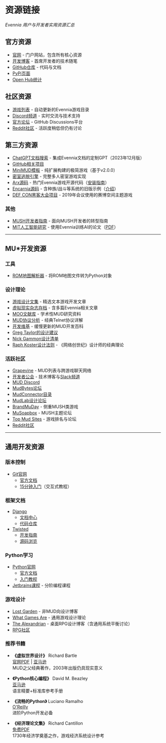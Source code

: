 # 资源链接

*Evennia 用户与开发者实用资源汇总*

## 官方资源
- [官网](https://www.evennia.com) - 门户网站，包含所有核心资源
- [开发博客](https://www.evennia.com/devblog/index.html) - 首席开发者的技术随笔
- [GitHub仓库](https://github.com/evennia/evennia) - 代码与文档
- [PyPi页面](https://pypi.python.org/pypi/evennia)
- [Open Hub统计](https://www.openhub.net/p/6906)

## 社区资源
- [游戏列表](http://games.evennia.com/) - 自动更新的Evennia游戏目录
- [Discord频道](https://discord.gg/AJJpcRUhtF) - 实时交流与技术支持
- [官方论坛](https://github.com/evennia/evennia/discussions) - GitHub Discussions平台
- [Reddit社区](https://www.reddit.com/r/Evennia/) - 活跃度稍低但仍有讨论

## 第三方资源
- [ChatGPT文档搜索](https://chat.openai.com/g/g-Qu7AJQEbZ-evennia-guide) - 集成Evennia文档的定制GPT（2023年12月版）
- [GitHub相关项目](https://github.com/search?p=1&q=evennia)
- [MiniMUD模板](https://github.com/InspectorCaracal/evennia-minimud) - 纯扩展构建的极简游戏（基于v2.0.0）
- [密室逃脱引擎](https://github.com/Griatch/evscaperoom) - 完整多人密室游戏实现
- [Arx源码](https://github.com/Arx-Game/arxcode) - 热门Evennia游戏开源代码（[安装指南](https://www.evennia.com/docs/1.0-dev/Howtos/Arxcode-Installation.html)）
- [Encarnia源码](https://github.com/whitehorse-io/encarnia) - 含种族/战斗等系统的旧版示例（[介绍](https://www.reddit.com/r/MUD/comments/6z6s3j/encarnia_an_evennia_python_mud_code_base_with/)）
- [DEF CON黑客大会项目](https://github.com/thedarknet/evennia) - 2019年会议使用的赛博空间主题游戏

### 其他
- [MUSH开发者指南](https://musoapbox.net/topic/1150/evennia-for-mushers) - 面向MUSH开发者的转型指南
- [MIT人工智能研究](http://news.mit.edu/2015/learning-language-playing-computer-games-0924) - 使用Evennia训练AI的论文（[PDF](https://people.csail.mit.edu/karthikn/pdfs/mud-play15.pdf)）

----

## MU*开发资源

### 工具
- [ROM地图解析器](https://github.com/ctoth/area_reader) - 将ROM地图文件转为Python对象

### 设计理论
- [游戏设计文集](https://writing-games.com) - 精选文本游戏开发文章
- [虚拟现实杂志存档](http://tharsis-gate.org/articles/imaginary.html) - 含多篇Evennia相关文章
- [MOO文献库](https://www.hayseed.net/MOO/) - 学术性MUD研究资料
- [MUD协议分析](http://cryosphere.net/mud-protocol.html) - 经典Telnet协议详解
- [开发维基](http://mud-dev.wikidot.com/) - 缓慢更新的MUD开发百科
- [Greg Taylor的设计建议](https://gc-taylor.com/blog/2013/01/08/mud-tech-funcool-dont-forget-ship-damned-thing/)
- [Nick Gammon设计清单](http://www.gammon.com.au/forum/bbshowpost.php?bbsubject_id=5959)
- [Raph Koster设计法则](https://www.raphkoster.com/games/laws-of-online-world-design/) - 《网络创世纪》设计师的经典理论

### 活跃社区
- [Grapevine](https://grapevine.haus/) - MUD列表与跨游戏聊天网络
- [开发者公会](https://mudcoders.com/) - 技术博客与[Slack频道](https://slack.mudcoders.com/)
- [MUD Discord](https://discord.gg/multi-user-dungeon-279748146316312576)
- [MudBytes论坛](http://www.mudbytes.net/)
- [MudConnector目录](http://www.mudconnect.com/)
- [MudLab设计论坛](http://mudlab.org/)
- [BrandMuDay](https://brandmuday.mythicus.net/) - 侧重MUSH类游戏
- [MuSoapbox](https://musoapbox.net/) - MUSH主题论坛
- [Top Mud Sites](http://www.topmudsites.com/) - 游戏排名与论坛
- [Reddit社区](https://www.reddit.com/r/MUD/)

----

## 通用开发资源

### 版本控制
- [Git官网](https://git-scm.com/)
  - [官方文档](https://git-scm.com/documentation)
  - [15分钟入门](https://try.github.io/levels/1/challenges/1)（交互式教程）

### 框架文档
- [Django](https://www.djangoproject.com/)
  - [文档中心](https://docs.djangoproject.com/en)
  - [代码仓库](https://code.djangoproject.com/)
- [Twisted](https://twistedmatrix.com/)
  - [开发指南](https://twistedmatrix.com/documents/current/core/howto/index.html)
  - [源码浏览](https://twistedmatrix.com/trac/browser)

### Python学习
- [Python官网](https://www.python.org/)
  - [官方文档](https://www.python.org/doc/)
  - [入门教程](https://docs.python.org/tut/tut.html)
- [Jetbrains课程](https://hyperskill.org/onboarding?track=python) - 分阶编程课程

### 游戏设计
- [Lost Garden](https://lostgarden.home.blog/) - 非MUD向设计博客
- [What Games Are](http://whatgamesare.com/) - 通用游戏设计理论
- [The Alexandrian](https://thealexandrian.net/) - 桌面RPG设计博客（含通用系统平衡讨论）
- [RPG社区](https://www.reddit.com/r/rpg/)

### 推荐书籍
- **《虚拟世界设计》** Richard Bartle  
  [官网PDF](https://mud.co.uk/richard/DesigningVirtualWorlds.pdf) | [亚马逊](https://www.amazon.com/Designing-Virtual-Worlds-Richard-Bartle/dp/0131018167)  
  MUD之父经典著作，2003年出版仍具现实意义

- **《Python核心编程》** David M. Beazley  
  [亚马逊](https://www.amazon.com/Python-Essential-Reference-David-Beazley/dp/0672329786/)  
  语言精要+标准库参考手册

- **《流畅的Python》** Luciano Ramalho  
  [O'Reilly](https://shop.oreilly.com/product/0636920032519.do)  
  进阶Python开发必备

- **《经济理论文集》** Richard Cantillon  
  [免费PDF](https://mises.org/books/essay_on_economic_theory_cantillon.pdf)  
  1730年经济学奠基之作，游戏经济系统设计参考

